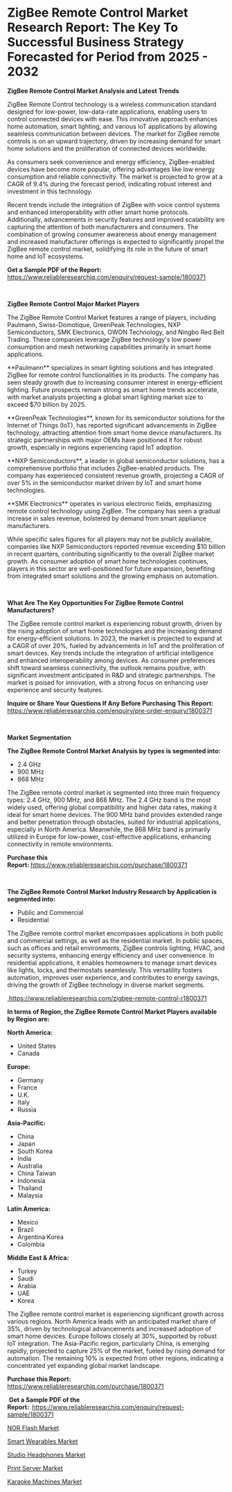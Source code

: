 <p><h1>ZigBee Remote Control Market Research Report: The Key To Successful Business Strategy Forecasted for Period from 2025 - 2032</h1></p><p><strong>ZigBee Remote Control Market Analysis and Latest Trends</strong></p>
<p><p>ZigBee Remote Control technology is a wireless communication standard designed for low-power, low-data-rate applications, enabling users to control connected devices with ease. This innovative approach enhances home automation, smart lighting, and various IoT applications by allowing seamless communication between devices. The market for ZigBee remote controls is on an upward trajectory, driven by increasing demand for smart home solutions and the proliferation of connected devices worldwide.</p><p>As consumers seek convenience and energy efficiency, ZigBee-enabled devices have become more popular, offering advantages like low energy consumption and reliable connectivity. The market is projected to grow at a CAGR of 9.4% during the forecast period, indicating robust interest and investment in this technology.</p><p>Recent trends include the integration of ZigBee with voice control systems and enhanced interoperability with other smart home protocols. Additionally, advancements in security features and improved scalability are capturing the attention of both manufacturers and consumers. The combination of growing consumer awareness about energy management and increased manufacturer offerings is expected to significantly propel the ZigBee remote control market, solidifying its role in the future of smart home and IoT ecosystems.</p></p>
<p><strong>Get a Sample PDF of the Report:&nbsp;</strong> <a href="https://www.reliableresearchiq.com/enquiry/request-sample/1800371?utm_campaign=1087&utm_medium=2&utm_source=Github&utm_content=ia&utm_term=11022025&utm_id=zigbee-remote-control">https://www.reliableresearchiq.com/enquiry/request-sample/1800371</a></p>
<p>&nbsp;</p>
<p><strong>ZigBee Remote Control Major Market Players</strong></p>
<p><p>The ZigBee Remote Control Market features a range of players, including Paulmann, Swiss-Domotique, GreenPeak Technologies, NXP Semiconductors, SMK Electronics, OWON Technology, and Ningbo Red Belt Trading. These companies leverage ZigBee technology's low power consumption and mesh networking capabilities primarily in smart home applications.</p><p>**Paulmann** specializes in smart lighting solutions and has integrated ZigBee for remote control functionalities in its products. The company has seen steady growth due to increasing consumer interest in energy-efficient lighting. Future prospects remain strong as smart home trends accelerate, with market analysts projecting a global smart lighting market size to exceed $70 billion by 2025.</p><p>**GreenPeak Technologies**, known for its semiconductor solutions for the Internet of Things (IoT), has reported significant advancements in ZigBee technology, attracting attention from smart home device manufacturers. Its strategic partnerships with major OEMs have positioned it for robust growth, especially in regions experiencing rapid IoT adoption.</p><p>**NXP Semiconductors**, a leader in global semiconductor solutions, has a comprehensive portfolio that includes ZigBee-enabled products. The company has experienced consistent revenue growth, projecting a CAGR of over 5% in the semiconductor market driven by IoT and smart home technologies.</p><p>**SMK Electronics** operates in various electronic fields, emphasizing remote control technology using ZigBee. The company has seen a gradual increase in sales revenue, bolstered by demand from smart appliance manufacturers.</p><p>While specific sales figures for all players may not be publicly available, companies like NXP Semiconductors reported revenue exceeding $10 billion in recent quarters, contributing significantly to the overall ZigBee market growth. As consumer adoption of smart home technologies continues, players in this sector are well-positioned for future expansion, benefiting from integrated smart solutions and the growing emphasis on automation.</p></p>
<p>&nbsp;</p>
<p><strong>What Are The Key Opportunities For ZigBee Remote Control Manufacturers?</strong></p>
<p><p>The ZigBee remote control market is experiencing robust growth, driven by the rising adoption of smart home technologies and the increasing demand for energy-efficient solutions. In 2023, the market is projected to expand at a CAGR of over 20%, fueled by advancements in IoT and the proliferation of smart devices. Key trends include the integration of artificial intelligence and enhanced interoperability among devices. As consumer preferences shift toward seamless connectivity, the outlook remains positive, with significant investment anticipated in R&D and strategic partnerships. The market is poised for innovation, with a strong focus on enhancing user experience and security features.</p></p>
<p><strong>Inquire or Share Your Questions If Any Before Purchasing This Report:</strong> <a href="https://www.reliableresearchiq.com/enquiry/pre-order-enquiry/1800371?utm_campaign=1087&utm_medium=2&utm_source=Github&utm_content=ia&utm_term=11022025&utm_id=zigbee-remote-control">https://www.reliableresearchiq.com/enquiry/pre-order-enquiry/1800371</a></p>
<p>&nbsp;</p>
<p><strong>Market Segmentation</strong></p>
<p><strong>The ZigBee Remote Control Market Analysis by types is segmented into:</strong></p>
<p><ul><li>2.4 GHz</li><li>900 MHz</li><li>868 MHz</li></ul></p>
<p><p>The ZigBee remote control market is segmented into three main frequency types: 2.4 GHz, 900 MHz, and 868 MHz. The 2.4 GHz band is the most widely used, offering global compatibility and higher data rates, making it ideal for smart home devices. The 900 MHz band provides extended range and better penetration through obstacles, suited for industrial applications, especially in North America. Meanwhile, the 868 MHz band is primarily utilized in Europe for low-power, cost-effective applications, enhancing connectivity in remote environments.</p></p>
<p><strong>Purchase this Report:&nbsp;</strong><a href="https://www.reliableresearchiq.com/purchase/1800371?utm_campaign=1087&utm_medium=2&utm_source=Github&utm_content=ia&utm_term=11022025&utm_id=zigbee-remote-control">https://www.reliableresearchiq.com/purchase/1800371</a></p>
<p>&nbsp;</p>
<p><strong>The ZigBee Remote Control Market Industry Research by Application is segmented into:</strong></p>
<p><ul><li>Public and Commercial</li><li>Residential</li></ul></p>
<p><p>The ZigBee remote control market encompasses applications in both public and commercial settings, as well as the residential market. In public spaces, such as offices and retail environments, ZigBee controls lighting, HVAC, and security systems, enhancing energy efficiency and user convenience. In residential applications, it enables homeowners to manage smart devices like lights, locks, and thermostats seamlessly. This versatility fosters automation, improves user experience, and contributes to energy savings, driving the growth of ZigBee technology in diverse market segments.</p></p>
<p><a href="https://www.reliableresearchiq.com/zigbee-remote-control-r1800371?utm_campaign=1087&utm_medium=2&utm_source=Github&utm_content=ia&utm_term=11022025&utm_id=zigbee-remote-control">&nbsp;https://www.reliableresearchiq.com/zigbee-remote-control-r1800371</a></p>
<p><strong>In terms of Region, the ZigBee Remote Control Market Players available by Region are:</strong></p>
<p>
    <p> <strong> North America: </strong>
        <ul>
            <li>United States</li>
            <li>Canada</li>
        </ul>
        </p> 
    <p> <strong> Europe: </strong>
        <ul>
            <li>Germany</li>
            <li>France</li>
            <li>U.K.</li>
            <li>Italy</li>
            <li>Russia</li>
        </ul>
        </p> 
    <p> <strong> Asia-Pacific: </strong>
        <ul>
            <li>China</li>
            <li>Japan</li>
            <li>South Korea</li>
            <li>India</li>
            <li>Australia</li>
            <li>China Taiwan</li>
            <li>Indonesia</li>
            <li>Thailand</li>
            <li>Malaysia</li>
        </ul>
        </p> 
    <p> <strong> Latin America: </strong>
        <ul>
            <li>Mexico</li>
            <li>Brazil</li>
            <li>Argentina Korea</li>
            <li>Colombia</li>
        </ul>
        </p> 
    <p> <strong> Middle East & Africa: </strong>
        <ul>
            <li>Turkey</li>
            <li>Saudi</li>
            <li>Arabia</li>
            <li>UAE</li>
            <li>Korea</li>
        </ul>
    </p>
    </p>
<p><p>The ZigBee remote control market is experiencing significant growth across various regions. North America leads with an anticipated market share of 35%, driven by technological advancements and increased adoption of smart home devices. Europe follows closely at 30%, supported by robust IoT integration. The Asia-Pacific region, particularly China, is emerging rapidly, projected to capture 25% of the market, fueled by rising demand for automation. The remaining 10% is expected from other regions, indicating a concentrated yet expanding global market landscape.</p></p>
<p><strong>Purchase this Report: </strong><a href="https://www.reliableresearchiq.com/purchase/1800371?utm_campaign=1087&utm_medium=2&utm_source=Github&utm_content=ia&utm_term=11022025&utm_id=zigbee-remote-control">https://www.reliableresearchiq.com/purchase/1800371</a></p>
<p>&nbsp;<strong>Get a Sample PDF of the Report:&nbsp;&nbsp;</strong><a href="https://www.reliableresearchiq.com/enquiry/request-sample/1800371?utm_campaign=1087&utm_medium=2&utm_source=Github&utm_content=ia&utm_term=11022025&utm_id=zigbee-remote-control">https://www.reliableresearchiq.com/enquiry/request-sample/1800371</a></p>
<p><strong></strong></p>
<p><p><a href="https://github.com/poznerfulden73/Market-Research-Report-List-1/blob/main/nor-flash-market.md?utm_campaign=1087&utm_medium=2&utm_source=Github&utm_content=ia&utm_term=11022025&utm_id=zigbee-remote-control">NOR Flash Market</a></p><p><a href="https://github.com/lowikhawai/Market-Research-Report-List-1/blob/main/smart-wearables-market.md?utm_campaign=1087&utm_medium=2&utm_source=Github&utm_content=ia&utm_term=11022025&utm_id=zigbee-remote-control">Smart Wearables Market</a></p><p><a href="https://github.com/thuaaduriim/Market-Research-Report-List-1/blob/main/studio-headphones-market.md?utm_campaign=1087&utm_medium=2&utm_source=Github&utm_content=ia&utm_term=11022025&utm_id=zigbee-remote-control">Studio Headphones Market</a></p><p><a href="https://github.com/parissqabaka3/Market-Research-Report-List-1/blob/main/print-server-market.md?utm_campaign=1087&utm_medium=2&utm_source=Github&utm_content=ia&utm_term=11022025&utm_id=zigbee-remote-control">Print Server Market</a></p><p><a href="https://github.com/wynonachirei9/Market-Research-Report-List-1/blob/main/karaoke-machines-market.md?utm_campaign=1087&utm_medium=2&utm_source=Github&utm_content=ia&utm_term=11022025&utm_id=zigbee-remote-control">Karaoke Machines Market</a></p></p>
